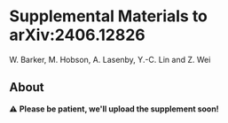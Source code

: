 # Supplemental Materials to arXiv:2406.12826

W. Barker, M. Hobson, A. Lasenby, Y.-C. Lin and Z. Wei 

## About

:warning: **Please be patient, we'll upload the supplement soon!**
